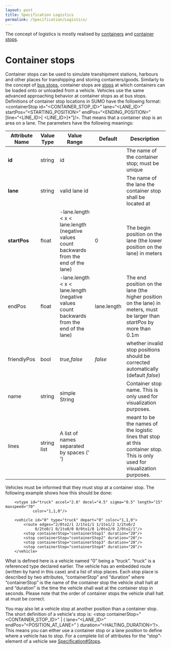 ```yaml
---
layout: post
title: Specification Logistics
permalink: /Specification/Logistics/
---
```


The concept of logistics is mostly realised by [containers](/Specification/Containers "wikilink") and [container stops](/Specification/Logistics#Container_stops "wikilink").

Container stops
===============

Container stops can be used to simulate transhipment stations, harbours and other places for transhipping and storing containers/goods. Similarly to the concept of [bus stops](/Simulation/Public_Transport "wikilink"), container stops are [stops](/Specification#Stops "wikilink") at which containers can be loaded onto or unloaded from a vehicle. Vehicles use the same advanced approaching behavior at container stops as at bus stops. Definitions of container stop locations in SUMO have the following format: <span class="inlxml"><containerStop id="<CONTAINER_STOP_ID>" lane=“<LANE_ID>” startPos=“<STARTING_POSITION>” endPos=“<ENDING_POSITION>” \[line=“<LINE_ID>\[ <LINE_ID>\]\*”\]/&gt;</span>. That means that a container stop is an area on a lane. The parameters have the following meanings:

| Attribute Name | Value Type  | Value Range                                                                                     | Default     | Description                                                                                                                 |
|----------------|-------------|-------------------------------------------------------------------------------------------------|-------------|-----------------------------------------------------------------------------------------------------------------------------|
| **id**         | string      | id                                                                                              |             | The name of the container stop; must be unique                                                                              |
| **lane**       | string      | valid lane id                                                                                   |             | The name of the lane the container stop shall be located at                                                                 |
| **startPos**   | float       | -lane.length &lt; x &lt; lane.length (negative values count backwards from the end of the lane) | 0           | The begin position on the lane (the lower position on the lane) in meters                                                   |
| endPos         | float       | -lane.length &lt; x &lt; lane.length (negative values count backwards from the end of the lane) | lane.length | The end position on the lane (the higher position on the lane) in meters, must be larger than *startPos* by more than 0.1m  |
| friendlyPos    | bool        | *true,false*                                                                                    | *false*     | whether invalid stop positions should be corrected automatically (default *false*)                                          |
| name           | string      | simple String                                                                                   |             | Container stop name. This is only used for visualization purposes.                                                          |
| lines          | string list | A list of names separated by spaces (' ')                                                       |             | meant to be the names of the logistic lines that stop at this container stop. This is only used for visualization purposes. |

Vehicles must be informed that they must stop at a container stop. The following example shows how this should be done:

        <vtype id="truck" accel="2.6" decel="4.5" sigma="0.5" length="15" maxspeed="70"
                color="1,1,0"/>

        <vehicle id="0" type="truck" depart="0" color="1,1,0">
            <route edges="2/0to2/1 2/1to1/1 1/1to1/2 1/2to0/2
                 0/2to0/1 0/1to0/0 0/0to1/0 1/0to2/0 2/0to2/1"/>
            <stop containerStop="containerStop1" duration="20"/>
            <stop containerStop="containerStop2" duration="20"/>
            <stop containerStop="containerStop3" duration="20"/>
            <stop containerStop="containerStop4" duration="20"/>
        </vehicle>

What is defined here is a vehicle named “0” being a “truck”. “truck” is a referenced type declared earlier. The vehicle has an embedded route (written by hand in this case) and a list of stop places. Each stop place is described by two attributes, “containerStop” and “duration” where “containerStop” is the name of the container stop the vehicle shall halt at and “duration” is the time the vehicle shall wait at the container stop in seconds. Please note that the order of container stops the vehicle shall halt at must be correct.

You may also let a vehicle stop at another position than a container stop. The short definition of a vehicle's stop is: <span class="inlxml"><stop containerStop="<CONTAINER_STOP_ID>" | ( lane=“<LANE_ID>” endPos=“<POSITION_AT_LANE>” ) duration=“<HALTING_DURATION>”/&gt;</span>. This means you can either use a container stop or a lane position to define where a vehicle has to stop. For a complete list of attributes for the “stop”-element of a vehicle see [Specification\#Stops](/Specification#Stops "wikilink").